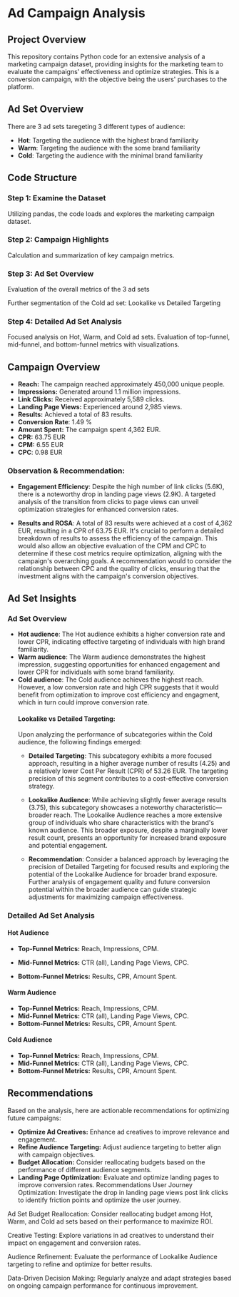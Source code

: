 # Ad Campaign Analysis

## Project Overview
This repository contains Python code for an extensive analysis of a marketing campaign dataset, providing insights for the marketing team to evaluate the campaigns' effectiveness and optimize strategies.
This is a conversion campaign, with the objective being the users' purchases to the platform.

## Ad Set Overview
There are 3 ad sets taregeting 3 different types of audience:
- **Hot**: Targeting the audience with the highest brand familiarity
- **Warm**: Targeting the audience with the some brand familiarity
- **Cold**: Targeting the audience with the minimal brand familiarity

## Code Structure
### Step 1: Examine the Dataset
Utilizing pandas, the code loads and explores the marketing campaign dataset.
### Step 2: Campaign Highlights
Calculation and summarization of key campaign metrics.
### Step 3: Ad Set Overview
Evaluation of the overall metrics of the 3 ad sets

Further segmentation of the Cold ad set: Lookalike vs Detailed Targeting
### Step 4: Detailed Ad Set Analysis
Focused analysis on Hot, Warm, and Cold ad sets.
Evaluation of top-funnel, mid-funnel, and bottom-funnel metrics with visualizations.


## Campaign Overview
- **Reach:** The campaign reached approximately 450,000 unique people.
- **Impressions:** Generated around 1.1 million impressions.
- **Link Clicks:** Received approximately 5,589 clicks.
- **Landing Page Views:** Experienced around 2,985 views.
- **Results:** Achieved a total of 83 results.
- **Conversion Rate**: 1.49 %
- **Amount Spent:** The campaign spent 4,362 EUR.
- **CPR:** 63.75 EUR
- **CPM:** 6.55 EUR
- **CPC**: 0.98 EUR



### Observation & Recommendation:
- **Engagement Efficiency**: Despite the high number of link clicks (5.6K), there is a noteworthy drop in landing page views (2.9K).  A targeted analysis of the transition from clicks to page views can unveil optimization strategies for enhanced conversion rates.

- **Results and ROSA**: A total of 83 results were achieved at a cost of 4,362 EUR, resulting in a CPR of 63.75 EUR. It's crucial to perform a detailed breakdown of results to assess the efficiency of the campaign. This would also allow an objective evaluation of the CPM and CPC to determine if these cost metrics require optimization, aligning  with the campaign's overarching goals. A recommendation would to consider the relationship between CPC and the quality of clicks, ensuring that the investment aligns with the campaign's conversion objectives.

## Ad Set Insights
### Ad Set Overview 
- **Hot audience**: The Hot audience exhibits a higher conversion rate and lower CPR, indicating effective targeting of individuals with high brand familiarity.
- **Warm audience**: The Warm audience demonstrates the highest impression, suggesting opportunities for enhanced engagement and lower CPR for individuals with some brand familiarity.
- **Cold audience**: The Cold audience achieves the highest reach. However, a low conversion rate and high CPR suggests that it would benefit from optimization to improve cost efficiency and engagment, which in turn could improve conversion rate.
  #### Lookalike vs Detailed Targeting:
  Upon analyzing the performance of subcategories within the Cold audience, the following findings emerged:
  - **Detailed Targeting**: This subcategory exhibits a more focused approach, resulting in a higher average number of results (4.25) and a relatively lower Cost Per Result (CPR) of 53.26 EUR. The targeting precision of this segment contributes to a cost-effective conversion strategy.

  - **Lookalike Audience**: While achieving slightly fewer average results (3.75), this subcategory showcases a noteworthy characteristic—broader reach. The Lookalike Audience reaches a more extensive group of individuals who share characteristics with the brand's known audience. This broader exposure, despite a marginally lower result count, presents an opportunity for increased brand exposure and potential engagement.

  - **Recommendation**: Consider a balanced approach by leveraging the precision of Detailed Targeting for focused results and exploring the potential of the Lookalike Audience for broader brand exposure. Further analysis of engagement quality and future conversion potential within the broader audience can guide strategic adjustments for maximizing campaign effectiveness.

### Detailed Ad Set Analysis
#### Hot Audience
- **Top-Funnel Metrics:** Reach, Impressions, CPM.

- **Mid-Funnel Metrics:** CTR (all), Landing Page Views, CPC.
- **Bottom-Funnel Metrics:** Results, CPR, Amount Spent.

#### Warm Audience
- **Top-Funnel Metrics:** Reach, Impressions, CPM.
- **Mid-Funnel Metrics:** CTR (all), Landing Page Views, CPC.
- **Bottom-Funnel Metrics:** Results, CPR, Amount Spent.

#### Cold Audience
- **Top-Funnel Metrics:** Reach, Impressions, CPM.
- **Mid-Funnel Metrics:** CTR (all), Landing Page Views, CPC.
- **Bottom-Funnel Metrics:** Results, CPR, Amount Spent.

## Recommendations
Based on the analysis, here are actionable recommendations for optimizing future campaigns:
- **Optimize Ad Creatives:** Enhance ad creatives to improve relevance and engagement.
- **Refine Audience Targeting:** Adjust audience targeting to better align with campaign objectives.
- **Budget Allocation:** Consider reallocating budgets based on the performance of different audience segments.
- **Landing Page Optimization:** Evaluate and optimize landing pages to improve conversion rates.
Recommendations
User Journey Optimization: Investigate the drop in landing page views post link clicks to identify friction points and optimize the user journey.

Ad Set Budget Reallocation: Consider reallocating budget among Hot, Warm, and Cold ad sets based on their performance to maximize ROI.

Creative Testing: Explore variations in ad creatives to understand their impact on engagement and conversion rates.

Audience Refinement: Evaluate the performance of Lookalike Audience targeting to refine and optimize for better results.

Data-Driven Decision Making: Regularly analyze and adapt strategies based on ongoing campaign performance for continuous improvement.
